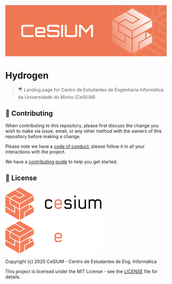 [contributing]: CONTRIBUTING.md
[code_of_conduct]: CODE_OF_CONDUCT.md
[license]: LICENSE.txt

![](/assets/banner.png)

# Hydrogen

> 🪂 Landing page for Centro de Estudantes de Engenharia Informática da Universidade do Minho (CeSIUM)

## 🤝 Contributing

When contributing to this repository, please first discuss the change you wish to make via issue, email, or any other method with the owners of this repository before making a change.

Please note we have a [code of conduct][code_of_conduct], please follow it in all your interactions with the project.

We have a [contributing guide][contributing] to help you get started.

## 📝 License

<img src="/assets/cesium-DARK.svg#gh-light-mode-only" width="300">
<img src="/assets/cesium-LIGHT.svg#gh-dark-mode-only" width="300">

Copyright (c) 2025 CeSIUM - Centro de Estudantes de Eng. Informática

This project is licensed under the MIT License - see the [LICENSE][license] file for details.
